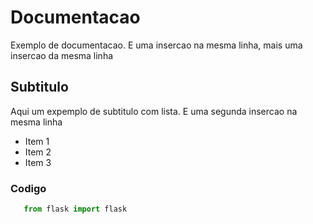 # Documentacao

Exemplo de documentacao. E uma insercao na mesma linha, mais uma insercao da mesma linha

## Subtitulo

Aqui um expemplo de subtitulo com lista. E uma segunda insercao na mesma linha

- Item 1
- Item 2
- Item 3

### Codigo

```python
   from flask import flask

